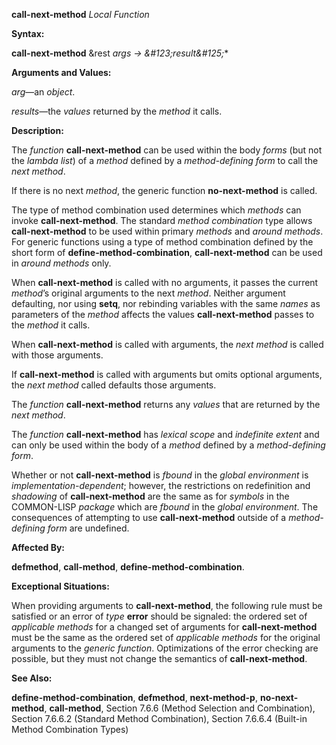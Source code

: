 **call-next-method** *Local Function* 



**Syntax:** 



**call-next-method** &rest *args → \&#123;result\&#125;*\* 



**Arguments and Values:** 



*arg*—an *object*. 



*results*—the *values* returned by the *method* it calls. 



**Description:** 



The *function* **call-next-method** can be used within the body *forms* (but not the *lambda list*) of a *method* defined by a *method-defining form* to call the *next method*. 



If there is no next *method*, the generic function **no-next-method** is called. 



The type of method combination used determines which *methods* can invoke **call-next-method**. The standard *method combination* type allows **call-next-method** to be used within primary *methods* and *around methods*. For generic functions using a type of method combination defined by the short form of **define-method-combination**, **call-next-method** can be used in *around methods* only. 



When **call-next-method** is called with no arguments, it passes the current *method*’s original arguments to the next *method*. Neither argument defaulting, nor using **setq**, nor rebinding variables with the same *names* as parameters of the *method* affects the values **call-next-method** passes to the *method* it calls. 



When **call-next-method** is called with arguments, the *next method* is called with those arguments. 



If **call-next-method** is called with arguments but omits optional arguments, the *next method* called defaults those arguments. 



The *function* **call-next-method** returns any *values* that are returned by the *next method*. 



 



 



The *function* **call-next-method** has *lexical scope* and *indefinite extent* and can only be used within the body of a *method* defined by a *method-defining form*. 



Whether or not **call-next-method** is *fbound* in the *global environment* is *implementation-dependent*; however, the restrictions on redefinition and *shadowing* of **call-next-method** are the same as for *symbols* in the COMMON-LISP *package* which are *fbound* in the *global environment*. The consequences of attempting to use **call-next-method** outside of a *method-defining form* are undefined. 



**Affected By:** 



**defmethod**, **call-method**, **define-method-combination**. 



**Exceptional Situations:** 



When providing arguments to **call-next-method**, the following rule must be satisfied or an error of *type* **error** should be signaled: the ordered set of *applicable methods* for a changed set of arguments for **call-next-method** must be the same as the ordered set of *applicable methods* for the original arguments to the *generic function*. Optimizations of the error checking are possible, but they must not change the semantics of **call-next-method**. 



**See Also:** 



**define-method-combination**, **defmethod**, **next-method-p**, **no-next-method**, **call-method**, Section 7.6.6 (Method Selection and Combination), Section 7.6.6.2 (Standard Method Combination), Section 7.6.6.4 (Built-in Method Combination Types) 



